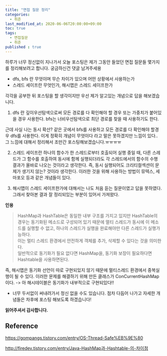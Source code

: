 ```yaml
---
title: "면접 질문 정리"
categories: 
  - 취준
last_modified_at: 2020-06-06T20:00:00+09:00
toc: true
tags: 
  - 면접질문
  - 취준
published : true
---
```


하루가 너무 정신없이 지나가서 오늘 포스팅은 제가 그동안 들었던 면접 질문들 몇가지를 정리해보려고 합니다. 궁금하신건 댓글 남겨주세용



- dfs, bfs 란 무엇이며 무슨 차이가 있으며 어떤 상황에서 사용하는가 
- 스레드 세이프란 무엇인가, 해시맵은 스레드 세이프한가 



각각을 공부한 뒤 포스팅을 할 생각이지만 우선 제가 알고있는 개념으로 답을 해보겠습니다. 

1. dfs 란 깊이우선탐색으로써 모든 경로를 다 확인해야 할 경우 또는 가중치가 붙어있을 경우 사용한다. bfs는 너비우선탐색으로 최단 경로를 찾을 때 사용하기도 한다. 
   
근데 사실 나는 동시 확산? 같은 곳에서 bfs를 사용하고 모든 경로를 다 확인해야 할경우 dfs를 사용한다. 이게 정확히 개념이 무엇이다 라고 말은 못하겠지만 느낌이 있다.. 그 느낌에 대해서 정리해서 조만간 포스팅해보겠습니다.ㅠㅠㅠㅠ

2. 스레드 세이프란 하나의 함수가 한 스레드로부터 호출되어 실행 중일 때, 다른 스레드가 그 함수를 호출하여 동시에 함께 실행되더라도 각 스레드에서의 함수의 수행 결과가 올바로 나오는 것이라고 생각한다. 즉, 동시 실행되어도 크리티컬섹션이 문제가 생기지 않는? 것이라 생각한다. 이러한 것을 위해 사용하는 방법이 뮤텍스, 세마포오 등과 같은 개념들이 있다. 

3. 해시맵이 스레드 세이프한가에 대해서는 나도 처음 듣는 질문이였고 답을 못하였다. 그래서 찾아본 결과 잘 정리되있는 부분이 있어서 가져왔다. 


**인용**

> HashMap과 HashTable은 동일한 내부 구조를 가지고 있지만 HashTable의 경우는 동기화된 메소드로 구성되어 있기 때문에 멀티 스레드가 동시에 이 메소드를 실행할 수 없고, 하나의 스레드가 실행을 완료해야만 다른 스레드가 실행가능하다.<br/>
이는 멀티 스레드 환경에서 안전하게 객체를 추가, 삭제할 수 있다는 것을 의미한다.<br/>
일반적으로 동기화가 필요 없다면 HashMap을, 동기화 보장이 필요하다면 Hashtable을 사용하면된다.

즉, 해시맵은 동기화 선언이 따로 구현되있지 않기 때문에 멀티스레드 환경에서 중복실행이 될 수 있다. 이러한 문제를 해결하기 위해 만든 클래스가 ConCurrentHashMap이다. -> 아 해시테이블은 동기화가 내부적으로 구현되있다!! 



- 너무 두서없이 써내려가서 정신 없을 수도 있습니다. 점차 다듬어 나가고 자세한 개념들은 차후에 포스팅 해보도록 하겠습니다! 

**읽어주셔서 감사합니다.**

## **Reference** 

<https://gompangs.tistory.com/entry/OS-Thread-Safe%EB%9E%80>

<http://firedev.tistory.com/entry/Java-HashMap과-Hashtable-의-차이점>

